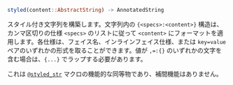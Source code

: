 ```julia
styled(content::AbstractString) -> AnnotatedString
```

スタイル付き文字列を構築します。文字列内の `{<specs>:<content>}` 構造は、カンマ区切りの仕様 `<specs>` のリストに従って `<content>` にフォーマットを適用します。各仕様は、フェイス名、インラインフェイス仕様、または `key=value` ペアのいずれかの形式を取ることができます。値が `,=:{}` のいずれかの文字を含む場合は、`{...}` でラップする必要があります。

これは [`@styled_str`](@ref) マクロの機能的な同等物であり、補間機能はありません。
